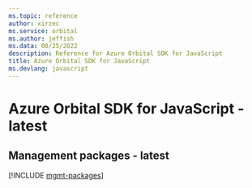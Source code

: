 ```yaml
---
ms.topic: reference
author: xirzec
ms.service: orbital
ms.author: jeffish
ms.data: 08/25/2022
description: Reference for Azure Orbital SDK for JavaScript
title: Azure Orbital SDK for JavaScript
ms.devlang: javascript
---
```

# Azure Orbital SDK for JavaScript - latest

## Management packages - latest
[!INCLUDE [mgmt-packages](orbital-mgmt-index.md)]